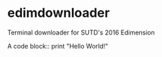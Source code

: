 # edimdownloader
Terminal downloader for SUTD's 2016 Edimension

A code block::
  print "Hello World!"
